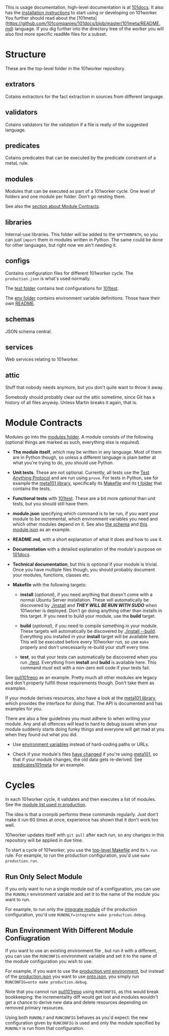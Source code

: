 This is usage documentation, high-level documentation is at [101docs](https://github.com/101companies/101docs/tree/master/worker). It also has the [installation instructions](https://github.com/101companies/101docs/blob/master/worker/Setup.md) to start using or developing on 101worker. You further should read about the  [101meta] (https://github.com/101companies/101docs/blob/master/101meta/README.md) language.
If you dig further into the directory tree of the worker you will also find more specific readMe files for a subset.

# Structure

These are the top-level folder in the 101worker repository.

## extrators

Cotains extractors for the fact extraction in sources from different language.

## validators

Cotains validators for the validation if a file is really of the suggested language. 

## predicates

Cotains predicates that can be executed by the predicate constraint of a metaL rule.

## modules

Modules that can be executed as part of a 101worker cycle. One level of folders and one module per folder. Don't go nesting them.

See also the [section about Module Contracts](#Module-Contracts).

## libraries

Internal-use libraries. This folder will be added to the `$PYTHONPATH`, so you can just `import` them in modules written in Python. The same could be done for other languages, but right now we ain't needing it.

## configs

Contains configuration files for different 101worker cycle. The `production.json` is what's used normally.

The [test folder](configs/test) contains test configurations for [101test](https://github.com/101companies/101test).

The [env folder](configs/env) contains environment variable definitions. Those have their own [README](configs/env/README.md).

## schemas

JSON schema central.

## services

Web services relating to 101worker.

## attic

Stuff that nobody needs anymore, but you don't quite want to throw it away.

Somebody should probably clear out the attic sometime, since Git has a history of all files anyway. Unless Martin breaks it again, that is.


# Module Contracts

Modules go into the [modules folder](modules). A module consists of the following (optional things are marked as such, everything else is *required*).

* **The module itself**, which may be written in any language. Most of them are in Python though, so unless a different language is plain better at what you're trying to do, you should use Python.

* **Unit tests**. These are not optional. Currently, all tests use the [Test Anything Protocol](http://testanything.org/producers.html) and are run using `prove`. For tests in Python, see for example the [meta101 library](libraries/meta101), specifically its [Makefile](libraries/meta101/Makefile) and its [t folder](libraries/meta101/t) that contains the tests.

* **Functional tests** with [101test](https://github.com/101companies/101test). These are a bit more *optional* than unit tests, but you should still have them.

* **module.json** specifying which command is to be run, if you want your module to be incremental, which environment variables you need and which other modules depend on it. See also [the schema](schemas/module.schema.json) and [this module.json](modules/predicates101meta/module.json) as an example.

* **README.md**, with a short explanation of what it does and how to use it.

* **Documentation** with a detailed explanation of the module's purpose on [101docs](https://github.com/101companies/101docs).

* **Technical documentation**, but this is *optional* if your module is trivial. Once you have multiple files though, you should probably document your modules, functions, classes etc.

* **Makefile** with the following targets:

    * **install** (*optional*), if you need anything that doesn't come with a normal Ubuntu Server installation. These will automatically be discovered by [./install](install) and ***THEY WILL BE RUN WITH SUDO*** when 101worker is deployed. Don't go doing anything other than installs in this target. If you need to build your module, use the **build** target.

    * **build** (*optional*), if you need to compile something in your module. These targets will automatically be discovered by [./install --build](install). Everything you installed in your **install** target will be available here. This will be executed before every 101worker run, so use `make` properly and don't unecessarily re-build your stuff every time.

    * **test**, so that your tests can automatically be discovered when you run [./test](test). Everything from **install** and **build** is available here. This command *must* exit with a non-zero exit code if your tests fail.

See [pull101repo](modules/pull101repo) as an example. Pretty much all other modules are legacy and don't properly fulfill those requirements though. Don't take them as examples.

If your module derives resources, also have a look at the [meta101 library](libraries/meta101), which provides the interface for doing that. The API is documented and has examples for you.

There are also a few guidelines you must adhere to when writing your module. Any and all offences *will* lead to hard to debug issues when your module suddenly starts doing funky things and everyone will get mad at you when they found out what you did.

* Use [environment variables](configs/env) instead of hard-coding paths or URLs.

* Check if your module's files [have changed](libraries/meta101/__init__.py#L42) if you're using [meta101](libraries/meta101), so that if your module changes, the old data gets re-derived. See [predicates101meta](modules/predicates101meta/program.py) for an example.


# Cycles

In each 101worker cycle, it validates and then executes a list of modules. See the [module list used in production](configs/production.json).

The idea is that a cronjob performs these commands regularly. Just don't make it run 60 times at once, experience has shown that it don't work too well.

101worker updates itself with `git pull` after each run, so any changes in this repository will be applied in due time.

To start a cycle of 101worker, you use the [top-level Makefile](Makefile) and its `%.run` rule. For example, to run the production configuration, you'd use `make production.run`.


## Run Only Select Module

If you only want to run a single module out of a configuration, you can use the `RUNONLY` environment variable and set it to the name of the module you want to run.

For example, to run only the [integrate module](modules/integrate) of the production configuration, you'd use `RUNONLY=integrate make production.debug`.


## Run Environment With Different Module Confiugration

If you want to use an existing environment file , but run it with a different, you can use the `RUNCONFIG` environment variable and set it to the name of the module configuration you wish to use.

For example, if you want to use the [production.yml environment](configs/env/production.yml), but instead of the [production.json](configs/production.json) you want to use [onto.json](configs/onto.json), you simply run `RUNCONFIG=onto make production.debug`.

Note that you cannot run [pull101repo](modules/pull101repo) using `RUNCONFIG`, as this would break bookkeeping: the incrementality diff would get lost and modules wouldn't get a chance to derive new data and delete resources depending on removed primary resources.

Using both `RUNONLY` and `RUNCONFIG` behaves as you'd expect: the new configuration given by `RUNCONFIG` is used and only the module specified by `RUNONLY` is run from that configuration.
